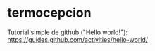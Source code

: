 # termocepcion

Tutorial simple de github ("Hello world!"):
https://guides.github.com/activities/hello-world/


